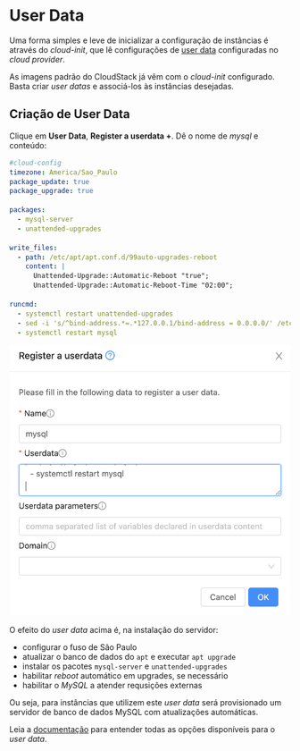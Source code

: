# User Data

Uma forma simples e leve de inicializar a configuração de instâncias é através do _cloud-init_, que lê configurações de [user data](https://cloudinit.readthedocs.io/en/latest/reference/examples.html) configuradas no _cloud provider_.

As imagens padrão do CloudStack já vêm com o _cloud-init_ configurado. Basta criar _user datas_
e associá-los às instâncias desejadas.

## Criação de User Data

Clique em __User Data__, __Register a userdata +__. Dê o nome de _mysql_ e conteúdo:

```yaml
#cloud-config
timezone: America/Sao_Paulo
package_update: true
package_upgrade: true

packages:
  - mysql-server
  - unattended-upgrades

write_files:
  - path: /etc/apt/apt.conf.d/99auto-upgrades-reboot
    content: |
      Unattended-Upgrade::Automatic-Reboot "true";
      Unattended-Upgrade::Automatic-Reboot-Time "02:00";

runcmd:
  - systemctl restart unattended-upgrades
  - sed -i 's/^bind-address.*=.*127.0.0.1/bind-address = 0.0.0.0/' /etc/mysql/mysql.conf.d/mysqld.cnf
  - systemctl restart mysql
```
![User-data](userdata.png)

O efeito do _user data_ acima é, na instalação do servidor:

- configurar o fuso de São Paulo
- atualizar o banco de dados do `apt` e executar `apt upgrade` 
- instalar os pacotes `mysql-server` e `unattended-upgrades`
- habilitar _reboot_ automático em upgrades, se necessário
- habilitar o _MySQL_ a atender requsições externas

Ou seja, para instâncias que utilizem este _user data_ será provisionado um servidor de banco de dados MySQL com atualizações automáticas.

Leia a [documentação](https://cloudinit.readthedocs.io/en/latest/reference/examples.html) para entender todas as opções disponíveis para o _user data_.